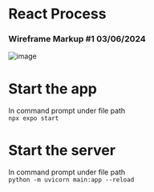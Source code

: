 # React Process

### Wireframe Markup #1 03/06/2024
![image](https://github.com/CHornfeck16/Senior-Project/assets/125426927/e3574430-33c0-4a84-9b41-4fe21e0725de)

# Start the app
In command prompt under file path  
`npx expo start`

# Start the server  
In command prompt under file path  
`python -m uvicorn main:app --reload`
